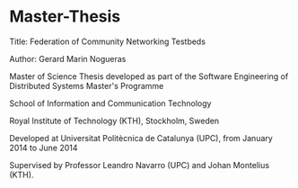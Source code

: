 Master-Thesis
=============

Title: Federation of Community Networking Testbeds

Author: Gerard Marin Nogueras

Master of Science Thesis developed as part of the Software Engineering of Distributed Systems Master's Programme

School of Information and Communication Technology 

Royal Institute of Technology (KTH), Stockholm, Sweden


Developed at Universitat Politècnica de Catalunya (UPC), from January 2014 to June 2014


Supervised by Professor Leandro Navarro (UPC) and Johan Montelius (KTH).
